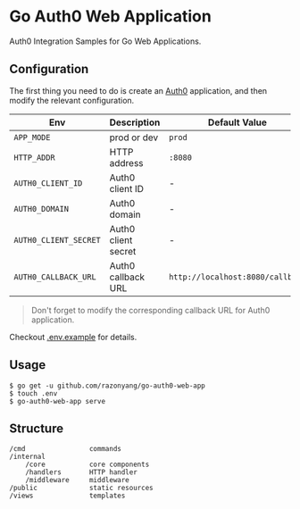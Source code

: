 # Go Auth0 Web Application

Auth0 Integration Samples for Go Web Applications.

## Configuration

The first thing you need to do is create an [Auth0](http://www.auth0.com/) application, and then modify the relevant configuration.

| Env | Description | Default Value |
|---|---|---|
| `APP_MODE` | prod or dev | `prod` |
| `HTTP_ADDR` | HTTP address | `:8080` |
| `AUTH0_CLIENT_ID` | Auth0 client ID | - |
| `AUTH0_DOMAIN` | Auth0 domain | - |
| `AUTH0_CLIENT_SECRET` | Auth0 client secret | - |
| `AUTH0_CALLBACK_URL` | Auth0 callback URL | `http://localhost:8080/callback` |

> Don't forget to modify the corresponding callback URL for Auth0 application.

Checkout [.env.example](.env.example) for details.

## Usage

```shell
$ go get -u github.com/razonyang/go-auth0-web-app
$ touch .env
$ go-auth0-web-app serve
```

## Structure

```text
/cmd                commands
/internal
    /core           core components
    /handlers       HTTP handler
    /middleware     middleware
/public             static resources
/views              templates
```

